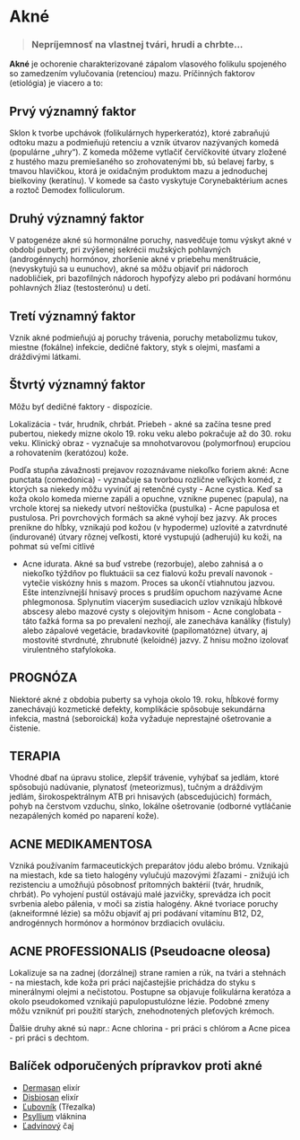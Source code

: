 Akné
====


> ### Nepríjemnosť na vlastnej tvári, hrudi a chrbte...
>
>

**Akné** je ochorenie charakterizované zápalom vlasového folikulu spojeného so
zamedzením vylučovania (retenciou) mazu. Príčinných faktorov (etiológia) je
viacero a to:

Prvý významný faktor
--------------------

Sklon k tvorbe upchávok (folikulárnych hyperkeratóz), ktoré zabraňujú odtoku
mazu a podmieňujú retenciu a vznik útvarov nazývaných komedá (populárne „uhry“).
Z komeda môžeme vytlačiť červíčkovité útvary zložené z hustého mazu premiešaného
so zrohovatenými bb, sú belavej farby, s tmavou hlavičkou, ktorá je oxidačným
produktom mazu a jednoduchej bielkoviny (keratínu). V komede sa často vyskytuje
Corynebaktérium acnes a roztoč Demodex folliculorum.

Druhý významný faktor
---------------------

V patogenéze akné sú hormonálne poruchy, nasvedčuje tomu výskyt akné v období
puberty, pri zvýšenej sekrécii mužských pohlavných (androgénnych) hormónov,
zhoršenie akné v priebehu menštruácie, (nevyskytujú sa u eunuchov), akné sa môžu
objaviť pri nádoroch nadobličiek, pri bazofilných nádoroch hypofýzy alebo pri
podávaní hormónu pohlavných žliaz (testosterónu) u detí.

Tretí významný faktor
---------------------

Vznik akné podmieňujú aj poruchy trávenia, poruchy metabolizmu tukov, miestne
(fokálne) infekcie, dedičné faktory, styk s olejmi, masťami a dráždivými
látkami.

Štvrtý významný faktor
----------------------

Môžu byť dedičné faktory - dispozície.

Lokalizácia - tvár, hrudník, chrbát.   Priebeh - akné sa začína tesne pred
pubertou, niekedy mizne okolo 19. roku veku alebo pokračuje až do 30. roku veku.
Klinický obraz - vyznačuje sa mnohotvarovou (polymorfnou) erupciou a rohovatením
(keratózou) kože.

Podľa stupňa závažnosti prejavov rozoznávame niekoľko foriem akné:   Acne
punctata (comedonica) - vyznačuje sa tvorbou rozlične veľkých koméd, z ktorých
sa niekedy môžu vyvinúť aj retenčné cysty - Acne cystica. Keď sa koža okolo
komeda mierne zapáli a opuchne, vznikne pupenec (papula), na vrchole ktorej sa
niekedy utvorí neštovička (pustulka) - Acne papulosa et pustulosa.   Pri
povrchových formách sa akné vyhojí bez jazvy. Ak proces prenikne do hĺbky,
vznikajú pod kožou (v hypoderme) uzlovité a zatvrdnuté (indurované) útvary
rôznej veľkosti, ktoré vystupujú (adherujú) ku koži, na pohmat sú veľmi citlivé
- Acne idurata.   Akné sa buď vstrebe (rezorbuje), alebo zahnisá a o niekoľko
týždňov po fluktuácii sa cez fialovú kožu prevalí navonok - vytečie viskózny
hnis s mazom.   Proces sa ukončí vtiahnutou jazvou. Ešte intenzívnejší hnisavý
proces s prudším opuchom nazývame Acne phlegmonosa. Splynutím viacerým
susediacich uzlov vznikajú hĺbkové abscesy alebo mazové cysty s olejovitým
hnisom - Acne conglobata - táto ťažká forma sa po prevalení nezhojí, ale
zanecháva kanáliky (fistuly) alebo zápalové vegetácie, bradavkovité
(papilomatózne) útvary, aj mostovité stvrdnuté, zhrubnuté (keloidné) jazvy. Z
hnisu možno izolovať virulentného stafylokoka.

PROGNÓZA
--------

Niektoré akné z obdobia puberty sa vyhoja okolo 19. roku, hĺbkové formy
zanechávajú kozmetické defekty, komplikácie spôsobuje sekundárna infekcia,
mastná (seboroická) koža vyžaduje neprestajné ošetrovanie a čistenie.

TERAPIA
-------

Vhodné dbať na úpravu stolice, zlepšiť trávenie, vyhýbať sa jedlám, ktoré
spôsobujú nadúvanie, plynatosť (meteorizmus), tučným a dráždivým jedlám,
širokospektrálnym ATB pri hnisavých (abscedujúcich) formách, pohyb na čerstvom
vzduchu, slnko, lokálne ošetrovanie (odborné vytláčanie nezapálených koméd po
naparení kože).

ACNE MEDIKAMENTOSA
------------------

Vzniká používaním farmaceutických preparátov jódu alebo brómu. Vznikajú na
miestach, kde sa tieto halogény vylučujú mazovými žľazami - znižujú ich
rezistenciu a umožňujú pôsobnosť prítomných baktérií (tvár, hrudník, chrbát). Po
vyhojení pustúl ostávajú malé jazvičky, sprevádza ich pocit svrbenia alebo
pálenia, v moči sa zistia halogény. Akné tvoriace poruchy (akneiformné lézie) sa
môžu objaviť aj pri podávaní vitamínu B12, D2, androgénnych hormónov a hormónov
brzdiacich ovuláciu.

ACNE PROFESSIONALIS (Pseudoacne oleosa)
---------------------------------------

Lokalizuje sa na zadnej (dorzálnej) strane ramien a rúk, na tvári a stehnách -
na miestach, kde koža pri práci najčastejšie prichádza do styku s minerálnymi
olejmi a nečistotou. Postupne sa objavuje folikulárna keratóza a okolo
pseudokomed vznikajú papulopustulózne lézie. Podobné zmeny môžu vzniknúť pri
použití starých, znehodnotených pleťových krémoch.

Ďalšie druhy akné sú napr.: Acne chlorina - pri práci s chlórom a Acne picea -
pri práci s dechtom.

Balíček odporučených prípravkov proti akné
------------------------------------------

* [Dermasan](/sip/elixiry/dermasan) elixír
* [Disbiosan](/sip/elixiry/disbiosan) elixír
* [Ľubovník](/sip/#p/lubovnik) (Třezalka)
* [Psyllium](/sip/caje/psyllium) vláknina
* [Ľadvinový](/sip/caje/ladviny) čaj
